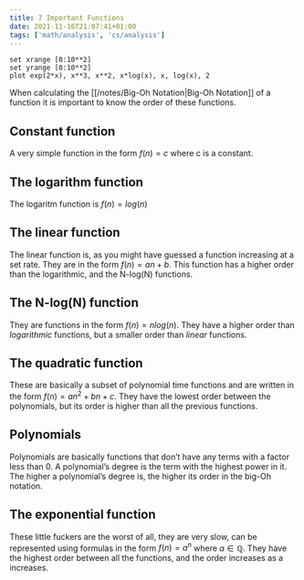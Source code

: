 ```yaml
---
title: 7 Important Functions
date: 2021-11-16T21:07:41+01:00
tags: ['math/analysis', 'cs/analysis']
---
```


```plot
set xrange [0:10**2]
set yrange [0:10**2]
plot exp(2*x), x**3, x**2, x*log(x), x, log(x), 2
```

When calculating the [[/notes/Big-Oh Notation|Big-Oh Notation]] of a function it is important to know the order of these functions.

## Constant function
A very simple function in the form $f(n) = c$ where c is a constant. 

## The logarithm function
The logaritm function is $f(n) = log(n)$

## The linear function
The linear function is, as you might have guessed a function increasing at a set rate. They are in the form $f(n) = an +b$. This function has a higher order than the logarithmic, and the N-log(N) functions.

## The N-log(N) function
They are functions in the form $f(n) = n log(n)$. They have a higher order than *logarithmic* functions, but a smaller order than *linear* functions.

## The quadratic function
These are basically a subset of polynomial time functions and are written in the form $f(n) = an^2 + bn + c$. They have the lowest order between the polynomials, but its order is higher than all the previous functions.

## Polynomials
Polynomials are basically functions that don’t have any terms with a factor less than 0. A polynomial’s degree is the term with the highest power in it. The higher a polynomial’s degree is, the higher its order in the big-Oh notation.

## The exponential function
These little fuckers are the worst of all, they are very slow, can be represented using formulas in the form $f(n) = a^n$ where $a \in \mathbb{Q}$.  They have the highest order between all the functions, and the order increases as a increases.